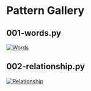 # Pattern Gallery

## 001-words.py

[![Words](https://img.youtube.com/vi/HLSHaJuNtBw/hqdefault.jpg)](https://www.youtube.com/watch?v=HLSHaJuNtBw)

## 002-relationship.py

[![Relationship](https://img.youtube.com/vi/f2Q1OI_SQZo/hqdefault.jpg)](https://www.youtube.com/watch?v=f2Q1OI_SQZo)
